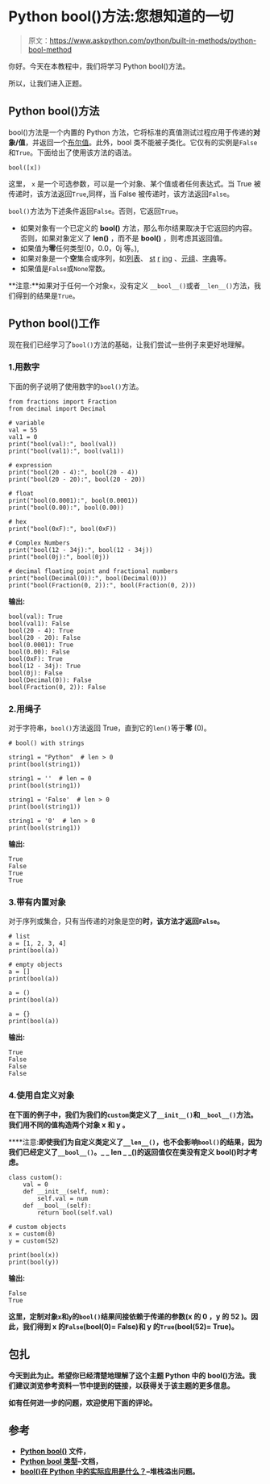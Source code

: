 # Python bool()方法:您想知道的一切

> 原文：<https://www.askpython.com/python/built-in-methods/python-bool-method>

你好。今天在本教程中，我们将学习 Python bool()方法。

所以，让我们进入正题。

## Python bool()方法

bool()方法是一个内置的 Python 方法，它将标准的真值测试过程应用于传递的**对象/值**，并返回一个[布尔值](https://docs.python.org/3.7/library/stdtypes.html#bltin-boolean-values)。此外，bool 类不能被子类化。它仅有的实例是`False`和`True`。下面给出了使用该方法的语法。

```
bool([x])

```

这里， `x` 是一个可选参数，可以是一个对象、某个值或者任何表达式。当 True 被传递时，该方法返回`True`,同样，当 False 被传递时，该方法返回`False`。

`bool()`方法为下述条件返回`False`。否则，它返回`True`。

*   如果对象有一个已定义的 **__bool__()** 方法，那么布尔结果取决于它返回的内容。否则，如果对象定义了 **__len__()** ，而不是 **__bool__()** ，则考虑其返回值。
*   如果值为**零**任何类型(0，0.0，0j 等。),
*   如果对象是一个**空**集合或序列，如[列表](https://www.askpython.com/python/list/python-list)、 [st](https://www.askpython.com/python/string) [r](https://www.askpython.com/python/string) [ing](https://www.askpython.com/python/string) 、[元组](https://www.askpython.com/python/tuple/python-tuple)、[字典](https://www.askpython.com/python/dictionary/python-dictionary-dict-tutorial)等。
*   如果值是`False`或`None`常数。

**注意:**如果对于任何一个对象`x`，没有定义 `__bool__()`或者`__len__()`方法，我们得到的结果是`True`。

## Python bool()工作

现在我们已经学习了`bool()`方法的基础，让我们尝试一些例子来更好地理解。

### 1.用数字

下面的例子说明了使用数字的`bool()`方法。

```
from fractions import Fraction
from decimal import Decimal

# variable
val = 55
val1 = 0
print("bool(val):", bool(val))
print("bool(val1):", bool(val1))

# expression
print("bool(20 - 4):", bool(20 - 4))
print("bool(20 - 20):", bool(20 - 20))

# float
print("bool(0.0001):", bool(0.0001))
print("bool(0.00):", bool(0.00))

# hex
print("bool(0xF):", bool(0xF))

# Complex Numbers
print("bool(12 - 34j):", bool(12 - 34j))
print("bool(0j):", bool(0j))

# decimal floating point and fractional numbers
print("bool(Decimal(0)):", bool(Decimal(0)))
print("bool(Fraction(0, 2)):", bool(Fraction(0, 2)))

```

**输出:**

```
bool(val): True
bool(val1): False
bool(20 - 4): True
bool(20 - 20): False
bool(0.0001): True
bool(0.00): False
bool(0xF): True
bool(12 - 34j): True
bool(0j): False
bool(Decimal(0)): False
bool(Fraction(0, 2)): False

```

### 2.用绳子

对于字符串，`bool()`方法返回 True，直到它的`len()`等于**零** (0)。

```
# bool() with strings

string1 = "Python"  # len > 0
print(bool(string1))

string1 = ''  # len = 0
print(bool(string1))

string1 = 'False'  # len > 0
print(bool(string1))

string1 = '0'  # len > 0
print(bool(string1))

```

**输出:**

```
True
False
True
True

```

### 3.带有内置对象

对于序列或集合，只有当传递的对象是空的**时，该方法才返回`False`。**

```
# list
a = [1, 2, 3, 4]
print(bool(a))

# empty objects
a = [] 
print(bool(a))

a = ()
print(bool(a))

a = {}
print(bool(a)) 
```

****输出:****

```
True
False
False
False 
```

### **4.使用自定义对象**

**在下面的例子中，我们为我们的`custom`类定义了`__init__()`和`__bool__()`方法。我们用不同的值构造两个对象 **x** 和 **y** 。**

****注意:**即使我们为自定义类定义了`__len__()`，也不会影响`bool()`的结果，因为我们已经定义了`__bool__()`。_ _ len _ _()的返回值仅在类没有定义 __bool__()时才考虑。**

```
class custom():
    val = 0
    def __init__(self, num):
        self.val = num 
    def __bool__(self):
        return bool(self.val)

# custom objects
x = custom(0)
y = custom(52)

print(bool(x))
print(bool(y)) 
```

****输出:****

```
False
True 
```

**这里，定制对象`x`和`y`的`bool()`结果间接依赖于传递的参数(x 的 **0** ，y 的 **52** )。因此，我们得到 x 的`False`(bool(0)= False)和 y 的`True`(bool(52)= True)。**

## **包扎**

**今天到此为止。希望你已经清楚地理解了这个主题 Python 中的 **bool()方法**。我们建议浏览参考资料一节中提到的链接，以获得关于该主题的更多信息。**

**如有任何进一步的问题，欢迎使用下面的评论。**

## **参考**

*   **[Python bool()](https://docs.python.org/3.7/library/functions.html#bool) 文件，**
*   **[Python bool 类型](https://docs.python.org/3.7/library/stdtypes.html#bltin-boolean-values)–文档，**
*   **[bool()在 Python 中的实际应用是什么？](https://stackoverflow.com/questions/24868086/what-is-the-practical-application-of-bool-in-python)–堆栈溢出问题。**